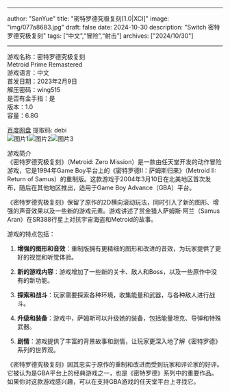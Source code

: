 
---
author: "SanYue"
title: "密特罗德究极复刻[1.0|XCI]"
image: "img/077a8683.jpg"
draft: false
date: 2024-10-30
description: "Switch 密特罗德究极复刻"
tags: [“中文”,“冒险”,“射击”]
archives: ["2024/10/30"]

---

游戏名称：密特罗德究极复刻   
Metroid Prime Remastered    
游戏语言：中文  
首发日期：2023年2月9日  
解压密码：wing515  
是否有金手指：是  
版本：1.0   
容量：6.8G

[百度网盘](https://pan.baidu.com/s/1Leg3sG1qjGD4KpWBCv80CA) 提取码: debi  
![图片1](img/0a4b4871.jpg)![图片2](img/0ad533a5.jpg)![图片3](img/38df0bb9.jpg)  

游戏简介  
《密特罗德究极复刻》（Metroid: Zero Mission）是一款由任天堂开发的动作冒险游戏，它是1994年Game Boy平台上的《密特罗德II：萨姆斯归来》（Metroid II: Return of Samus）的重制版。这款游戏于2004年3月10日在北美地区首次发布，随后在其他地区推出，适用于Game Boy Advance（GBA）平台。

《密特罗德究极复刻》保留了原作的2D横向滚动玩法，同时引入了新的图形、增强的声音效果以及一些新的游戏元素。游戏讲述了赏金猎人萨姆斯·阿兰（Samus Aran）在SR388行星上对抗宇宙海盗和Metroid的故事。

游戏的特点包括：

1. **增强的图形和音效**：重制版拥有更精细的图形和改进的音效，为玩家提供了更好的视觉和听觉体验。

2. **新的游戏内容**：游戏增加了一些新的关卡、敌人和Boss，以及一些原作中没有的新功能。

3. **探索和战斗**：玩家需要探索各种环境，收集能量和武器，与各种敌人进行战斗。

4. **升级和装备**：游戏中，萨姆斯可以升级她的装备，包括能量坦克、导弹和特殊武器。

5. **剧情**：游戏提供了丰富的背景故事和剧情，让玩家更深入地了解《密特罗德》系列的世界观。

《密特罗德究极复刻》因其忠实于原作的重制和改进而受到玩家和评论家的好评。它被认为是GBA平台上的经典游戏之一，也是《密特罗德》系列中的重要作品。如果你对这款游戏感兴趣，可以在支持GBA游戏的任天堂平台上寻找它。
